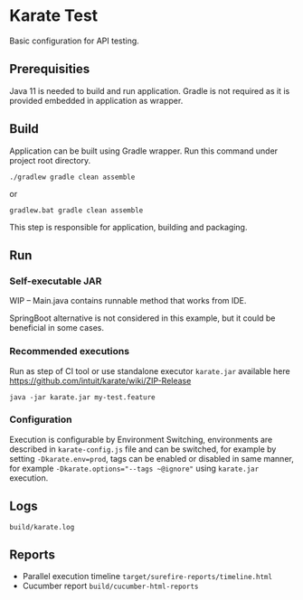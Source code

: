 # Karate Test

Basic configuration for API testing.

## Prerequisities
Java 11 is needed to build and run application. Gradle is not required as it is provided embedded in application as wrapper.

## Build
Application can be built using Gradle wrapper. Run this command under project root directory.

```shell script
./gradlew gradle clean assemble
```
or
```shell script
gradlew.bat gradle clean assemble
```

This step is responsible for application, building and packaging.

## Run

### Self-executable JAR
WIP – Main.java contains runnable method that works from IDE.

SpringBoot alternative is not considered in this example, but it could be beneficial in some cases.

### Recommended executions
Run as step of CI tool or use standalone executor `karate.jar` 
available here https://github.com/intuit/karate/wiki/ZIP-Release

```shell script
java -jar karate.jar my-test.feature
```

### Configuration
Execution is configurable by Environment Switching, environments are described in `karate-config.js` file
and can be switched, for example by setting `-Dkarate.env=prod`, tags can be enabled or disabled in same manner, 
for example `-Dkarate.options="--tags ~@ignore"` using `karate.jar` execution.


## Logs
`build/karate.log`

## Reports
* Parallel execution timeline `target/surefire-reports/timeline.html` 
* Cucumber report `build/cucumber-html-reports`

